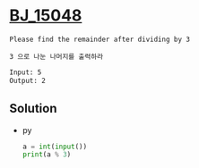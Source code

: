 # [BJ_15048](https://acmicpc.net/problem/15048)

```en
Please find the remainder after dividing by 3
```

```kr
3 으로 나눈 나머지를 출력하라
```

```txt
Input: 5
Output: 2
```

## Solution

* py

  ```py
  a = int(input())
  print(a % 3)
  ```
